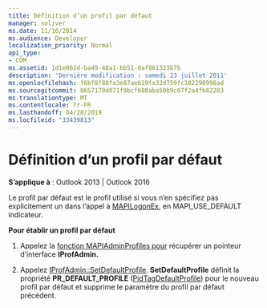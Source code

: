 ```yaml
---
title: Définition d’un profil par défaut
manager: soliver
ms.date: 11/16/2014
ms.audience: Developer
localization_priority: Normal
api_type:
- COM
ms.assetid: 1d1e862d-ba49-48a1-bb51-0af861323b7b
description: 'Derniére modification : samedi 23 juillet 2011'
ms.openlocfilehash: f6bf8f88fa3e87ae619fa32d759fc182290998ad
ms.sourcegitcommit: 8657170d071f9bcf680aba50b9c07f2a4fb82283
ms.translationtype: MT
ms.contentlocale: fr-FR
ms.lasthandoff: 04/28/2019
ms.locfileid: "33439813"
---
```

# <a name="setting-a-default-profile"></a>Définition d’un profil par défaut

  
  
**S’applique à** : Outlook 2013 | Outlook 2016 
  
Le profil par défaut est le profil utilisé si vous n’en spécifiez pas explicitement un dans l’appel à [MAPILogonEx](mapilogonex.md), en MAPI_USE_DEFAULT indicateur.
  
 **Pour établir un profil par défaut**
  
1. Appelez la [fonction MAPIAdminProfiles pour](mapiadminprofiles.md) récupérer un pointeur d’interface **IProfAdmin.** 
    
2. Appelez [IProfAdmin::SetDefaultProfile](iprofadmin-setdefaultprofile.md). **SetDefaultProfile** définit la propriété **PR_DEFAULT_PROFILE** ([PidTagDefaultProfile](pidtagdefaultprofile-canonical-property.md)) pour le nouveau profil par défaut et supprime le paramètre du profil par défaut précédent.
    


